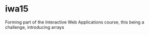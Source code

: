 # iwa15
Forming part of the Interactive Web Applications course, this being a challenge, introducing arrays 
